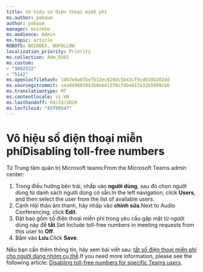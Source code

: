 ```yaml
---
title: Vô hiệu số điện thoại miễn phí
ms.author: pebaum
author: pebaum
manager: mnirkhe
ms.audience: Admin
ms.topic: article
ROBOTS: NOINDEX, NOFOLLOW
localization_priority: Priority
ms.collection: Adm_O365
ms.custom:
- "9002532"
- "5142"
ms.openlocfilehash: 1467e9a6fbef512ec620dc5b43cf9cd618b202dd
ms.sourcegitcommit: cead49883943b0eb413f8cf4be617a32b5099cb6
ms.translationtype: MT
ms.contentlocale: vi-VN
ms.lasthandoff: 04/24/2020
ms.locfileid: "43799547"
---
```

# <a name="disabling-toll-free-numbers"></a><span data-ttu-id="07e1f-102">Vô hiệu số điện thoại miễn phí</span><span class="sxs-lookup"><span data-stu-id="07e1f-102">Disabling toll-free numbers</span></span>

<span data-ttu-id="07e1f-103">Từ Trung tâm quản trị Microsoft teams:</span><span class="sxs-lookup"><span data-stu-id="07e1f-103">From the Microsoft Teams admin center:</span></span>

1. <span data-ttu-id="07e1f-104">Trong điều hướng bên trái, nhấp vào **người dùng**, sau đó chọn người dùng từ danh sách người dùng có sẵn.</span><span class="sxs-lookup"><span data-stu-id="07e1f-104">In the left navigation, click **Users**, and then select the user from the list of available users.</span></span>
2. <span data-ttu-id="07e1f-105">Cạnh Hội thảo âm thanh, hãy nhấp vào **chỉnh sửa**.</span><span class="sxs-lookup"><span data-stu-id="07e1f-105">Next to Audio Conferencing, click **Edit**.</span></span>
3. <span data-ttu-id="07e1f-106">Đặt bao gồm số điện thoại miễn phí trong yêu cầu gặp mặt từ người dùng này để **tắt**.</span><span class="sxs-lookup"><span data-stu-id="07e1f-106">Set Include toll-free numbers in meeting requests from this user to **Off**.</span></span>
4. <span data-ttu-id="07e1f-107">Bấm vào **Lưu**.</span><span class="sxs-lookup"><span data-stu-id="07e1f-107">Click **Save**.</span></span>

<span data-ttu-id="07e1f-108">Nếu bạn cần thêm thông tin, hãy xem bài viết sau: [tắt số điện thoại miễn phí cho người dùng nhóm cụ thể](https://docs.microsoft.com/microsoftteams/disabling-toll-free-numbers-for-specific-teams-users).</span><span class="sxs-lookup"><span data-stu-id="07e1f-108">If you need more information, please see the following article: [Disabling toll-free numbers for specific Teams users](https://docs.microsoft.com/microsoftteams/disabling-toll-free-numbers-for-specific-teams-users).</span></span>
